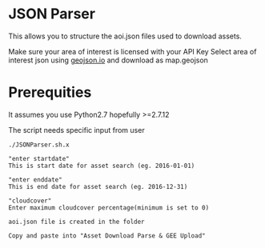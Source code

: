 # JSON Parser
This allows you to structure the aoi.json files used to download assets.

Make sure your area of interest is licensed with your API Key
Select area of interest json using [geojson.io](geojson.io) and download as map.geojson

# Prerequities
It assumes you use Python2.7 hopefully >=2.7.12

The script needs specific input from user

```
./JSONParser.sh.x

"enter startdate"
This is start date for asset search (eg. 2016-01-01)

"enter enddate"
This is end date for asset search (eg. 2016-12-31)

"cloudcover"
Enter maximum cloudcover percentage(minimum is set to 0)

aoi.json file is created in the folder 

Copy and paste into "Asset Download Parse & GEE Upload"

